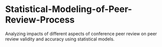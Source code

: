 # Statistical-Modeling-of-Peer-Review-Process
Analyzing impacts of different aspects of conference peer review on peer review validity and accuracy using statistical models. 
